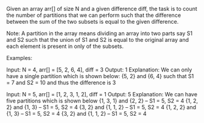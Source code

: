Given an array arr[] of size N and a given difference diff, the task is to count the number of partitions that we can perform such that the difference between the sum of the two subsets is equal to the given difference.

Note: A partition in the array means dividing an array into two parts say S1 and S2 such that the union of S1 and S2 is equal to the original array and each element is present in only of the subsets.

Examples:

Input: N = 4, arr[] = [5, 2, 6, 4], diff = 3
Output: 1
Explanation: We can only have a single partition which is shown below:
{5, 2} and {6, 4} such that S1 = 7 and S2 = 10 and thus the difference is 3

Input: N = 5, arr[] = [1, 2, 3, 1, 2], diff = 1
Output: 5
Explanation: We can have five partitions which is shown below
{1, 3, 1} and {2, 2} – S1 = 5, S2 = 4
{1, 2, 2} and {1, 3} – S1 = 5, S2 = 4
{3, 2} and {1, 1, 2} – S1 = 5, S2 = 4
{1, 2, 2} and {1, 3} – S1 = 5, S2 = 4
{3, 2} and {1, 1, 2} – S1 = 5, S2 = 4
